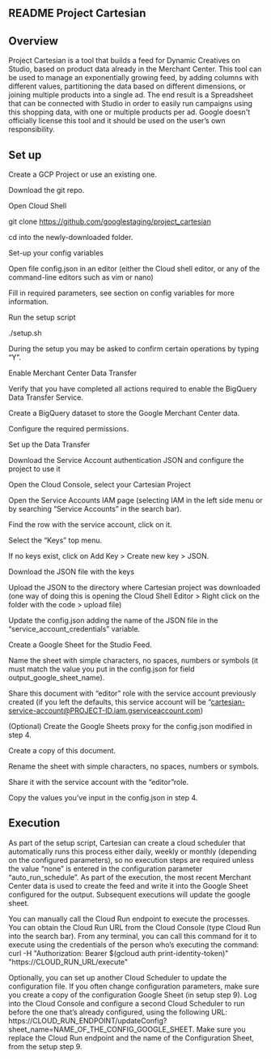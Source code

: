 ## README Project Cartesian

## Overview

Project Cartesian is a tool that builds a feed for Dynamic Creatives on Studio, based on product data already in the Merchant Center. This tool can be used to manage an exponentially growing feed, by adding columns with different values, partitioning the data based on different dimensions, or joining multiple products into a single ad. The end result is a Spreadsheet that can be connected with Studio in order to easily run campaigns using this shopping data, with one or multiple products per ad. Google doesn't officially license this tool and it should be used on the user’s own responsibility.

## Set up

Create a GCP Project or use an existing one.

Download the git repo.

Open Cloud Shell

git clone https://github.com/googlestaging/project_cartesian

cd into the newly-downloaded folder.

Set-up your config variables

Open file config.json in an editor (either the Cloud shell editor, or any of the command-line editors such as vim or nano)

Fill in required parameters, see section on config variables for more information.

Run the setup script

./setup.sh

During the setup you may be asked to confirm certain operations by typing “Y”.

Enable Merchant Center Data Transfer

Verify that you have completed all actions required to enable the BigQuery Data Transfer Service.

Create a BigQuery dataset to store the Google Merchant Center data.

Configure the required permissions.

Set up the Data Transfer 

Download the Service Account authentication JSON and configure the project to use it

Open the Cloud Console, select your Cartesian Project

Open the Service Accounts IAM page (selecting IAM in the left side menu or by searching “Service Accounts” in the search bar).

Find the row with the service account, click on it.

Select the “Keys” top menu.

If no keys exist, click on Add Key > Create new key > JSON.

Download the JSON file with the keys

Upload the JSON to the directory where Cartesian project was downloaded (one way of doing this is opening the Cloud Shell Editor > Right click on the folder with the code > upload file)

Update the config.json adding the name of the JSON file in the “service_account_credentials” variable.

Create a Google Sheet for the Studio Feed.

Name the sheet with simple characters, no spaces, numbers or symbols (it must match the value you put in the config.json for field output_google_sheet_name).

Share this document with “editor” role with the service account previously created (if you left the defaults, this service account will be “cartesian-service-account@PROJECT-ID.iam.gserviceaccount.com)

(Optional) Create the Google Sheets proxy for the config.json modified in step 4.

Create a copy of this document.

Rename the sheet with simple characters, no spaces, numbers or symbols. 

Share it with the service account with the “editor”role.

Copy the values you’ve input in the config.json in step 4.


## Execution

As part of the setup script, Cartesian can create a cloud scheduler that automatically runs this process either daily, weekly or monthly (depending on the configured parameters), so no execution steps are required unless the value “none” is entered in the configuration parameter “auto_run_schedule”. As part of the execution, the most recent Merchant Center data is used to create the feed and write it into the Google Sheet configured for the output. Subsequent executions will update the google sheet.

You can manually call the Cloud Run endpoint to execute the processes. You can obtain the Cloud Run URL from the Cloud Console (type Cloud Run into the search bar). From any terminal, you can call this command for it to execute using the credentials of the person who’s executing the command:
curl -H "Authorization: Bearer $(gcloud auth print-identity-token)" "https://CLOUD_RUN_URL/execute"

Optionally, you can set up another Cloud Scheduler to update the configuration file. If you often change configuration parameters, make sure you create a copy of the configuration Google Sheet (in setup step 9). Log into the Cloud Console and configure a second Cloud Scheduler to run before the one that’s already configured, using the following URL: https://CLOUD_RUN_ENDPOINT/updateConfig?sheet_name=NAME_OF_THE_CONFIG_GOOGLE_SHEET. Make sure you replace the Cloud Run endpoint and the name of the Configuration Sheet, from the setup step 9.

